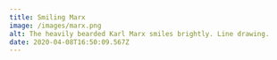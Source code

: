 ```yaml
---
title: Smiling Marx
image: /images/marx.png
alt: The heavily bearded Karl Marx smiles brightly. Line drawing.
date: 2020-04-08T16:50:09.567Z
---
```

